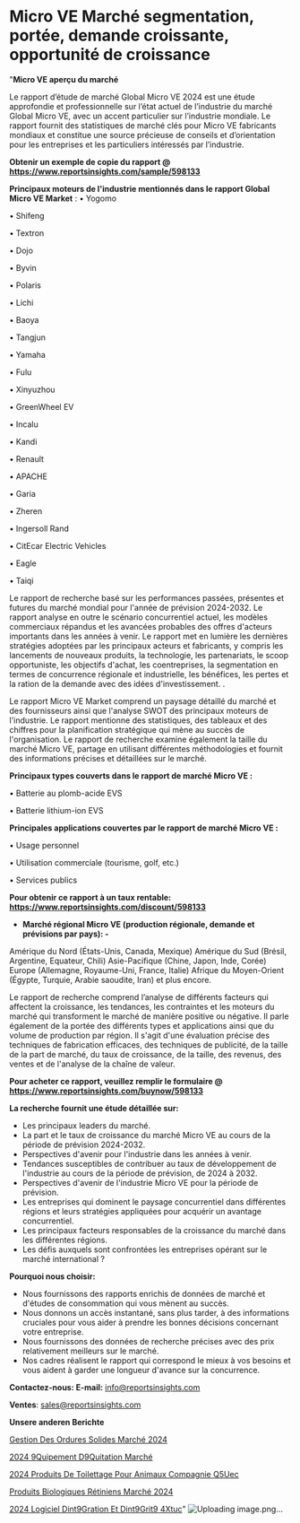 # Micro VE Marché segmentation, portée, demande croissante, opportunité de croissance

"<strong>Micro VE aperçu du marché</strong>

Le rapport d’étude de marché Global Micro VE 2024 est une étude approfondie et professionnelle sur l’état actuel de l’industrie du marché Global Micro VE, avec un accent particulier sur l’industrie mondiale. Le rapport fournit des statistiques de marché clés pour Micro VE fabricants mondiaux et constitue une source précieuse de conseils et d’orientation pour les entreprises et les particuliers intéressés par l’industrie.

<strong>Obtenir un exemple de copie du rapport @ <a href=https://www.reportsinsights.com/sample/598133>https://www.reportsinsights.com/sample/598133</a></strong>

<strong>Principaux moteurs de l'industrie mentionnés dans le rapport Global Micro VE Market</strong> :
• Yogomo

• Shifeng

• Textron

• Dojo

• Byvin

• Polaris

• Lichi

• Baoya

• Tangjun

• Yamaha

• Fulu

• Xinyuzhou

• GreenWheel EV

• Incalu

• Kandi

• Renault

• APACHE

• Garia

• Zheren

• Ingersoll Rand

• CitEcar Electric Vehicles

• Eagle

• Taiqi

Le rapport de recherche basé sur les performances passées, présentes et futures du marché mondial pour l'année de prévision 2024-2032. Le rapport analyse en outre le scénario concurrentiel actuel, les modèles commerciaux répandus et les avancées probables des offres d'acteurs importants dans les années à venir. Le rapport met en lumière les dernières stratégies adoptées par les principaux acteurs et fabricants, y compris les lancements de nouveaux produits, la technologie, les partenariats, le scoop opportuniste, les objectifs d'achat, les coentreprises, la segmentation en termes de concurrence régionale et industrielle, les bénéfices, les pertes et la ration de la demande avec des idées d'investissement. .

Le rapport Micro VE Market comprend un paysage détaillé du marché et des fournisseurs ainsi que l'analyse SWOT des principaux moteurs de l'industrie. Le rapport mentionne des statistiques, des tableaux et des chiffres pour la planification stratégique qui mène au succès de l'organisation. Le rapport de recherche examine également la taille du marché Micro VE, partage en utilisant différentes méthodologies et fournit des informations précises et détaillées sur le marché.

<strong>Principaux types couverts dans le rapport de marché Micro VE :</strong>

• Batterie au plomb-acide EVS

• Batterie lithium-ion EVS

<strong>Principales applications couvertes par le rapport de marché Micro VE :</strong>

• Usage personnel

• Utilisation commerciale (tourisme, golf, etc.)

• Services publics

<strong>Pour obtenir ce rapport à un taux rentable: <a href=https://www.reportsinsights.com/discount/598133>https://www.reportsinsights.com/discount/598133</a></strong>
<ul>
  <li><strong>Marché régional Micro VE (production régionale, demande et prévisions par pays): -</strong></li>
</ul>
Amérique du Nord (États-Unis, Canada, Mexique)
Amérique du Sud (Brésil, Argentine, Equateur, Chili)
Asie-Pacifique (Chine, Japon, Inde, Corée)
Europe (Allemagne, Royaume-Uni, France, Italie)
Afrique du Moyen-Orient (Égypte, Turquie, Arabie saoudite, Iran) et plus encore.

Le rapport de recherche comprend l’analyse de différents facteurs qui affectent la croissance, les tendances, les contraintes et les moteurs du marché qui transforment le marché de manière positive ou négative. Il parle également de la portée des différents types et applications ainsi que du volume de production par région. Il s'agit d'une évaluation précise des techniques de fabrication efficaces, des techniques de publicité, de la taille de la part de marché, du taux de croissance, de la taille, des revenus, des ventes et de l'analyse de la chaîne de valeur.

<strong>Pour acheter ce rapport, veuillez remplir le formulaire @   <a href=https://www.reportsinsights.com/buynow/598133>https://www.reportsinsights.com/buynow/598133</a></strong>

<strong>La recherche fournit une étude détaillée sur:</strong>
<ul>
  <li>Les principaux leaders du marché.</li>
  <li>La part et le taux de croissance du marché Micro VE au cours de la période de prévision 2024-2032.</li>
  <li>Perspectives d'avenir pour l'industrie dans les années à venir.</li>
  <li>Tendances susceptibles de contribuer au taux de développement de l'industrie au cours de la période de prévision, de 2024 à 2032.</li>
  <li>Perspectives d'avenir de l'industrie Micro VE pour la période de prévision.</li>
  <li>Les entreprises qui dominent le paysage concurrentiel dans différentes régions et leurs stratégies appliquées pour acquérir un avantage concurrentiel.</li>
  <li>Les principaux facteurs responsables de la croissance du marché dans les différentes régions.</li>
  <li>Les défis auxquels sont confrontées les entreprises opérant sur le marché international ?</li>
</ul>
<strong>Pourquoi nous choisir:</strong>
<ul>
  <li>Nous fournissons des rapports enrichis de données de marché et d'études de consommation qui vous mènent au succès.</li>
  <li>Nous donnons un accès instantané, sans plus tarder, à des informations cruciales pour vous aider à prendre les bonnes décisions concernant votre entreprise.</li>
  <li>Nous fournissons des données de recherche précises avec des prix relativement meilleurs sur le marché.</li>
  <li>Nos cadres réalisent le rapport qui correspond le mieux à vos besoins et vous aident à garder une longueur d'avance sur la concurrence.</li>
</ul>
<strong>Contactez-nous:
</strong><strong>E-mail:</strong> <a href=mailto:info@reportsinsights.com>info@reportsinsights.com</a>

<strong>Ventes</strong>: <a href=mailto:sales@reportsinsights.com>sales@reportsinsights.com</a>

<strong>Unsere anderen Berichte</strong>

<a href=https://www.linkedin.com/pulse/gestion-des-ordures-solides-marché-rapport-détude-wlenc/>Gestion Des Ordures Solides Marché 2024</a>

<a href=https://www.linkedin.com/pulse/2024-%C3%A9quipement-d%C3%A9quitation-march%C3%A9-analyse-historique-h3jhc/>2024 9Quipement D9Quitation Marché</a>

<a href=https://www.linkedin.com/pulse/2024-produits-de-toilettage-pour-animaux-compagnie-q5uec/>2024 Produits De Toilettage Pour Animaux Compagnie Q5Uec</a>

<a href=https://www.linkedin.com/pulse/produits-biologiques-rétiniens-marché-8ajuc/>Produits Biologiques Rétiniens Marché 2024</a>

<a href=https://www.linkedin.com/pulse/2024-logiciel-dint%C3%A9gration-et-dint%C3%A9grit%C3%A9-4xtuc/>2024 Logiciel Dint9Gration Et Dint9Grit9 4Xtuc</a>"
![Uploading image.png…]()
